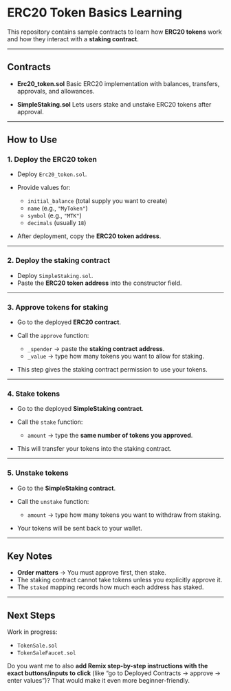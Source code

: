 # ERC20 Token Basics Learning

This repository contains sample contracts to learn how **ERC20 tokens** work and how they interact with a **staking contract**.

---

## Contracts

* **Erc20\_token.sol**
  Basic ERC20 implementation with balances, transfers, approvals, and allowances.

* **SimpleStaking.sol**
  Lets users stake and unstake ERC20 tokens after approval.

---

## How to Use

### 1. Deploy the ERC20 token

* Deploy `Erc20_token.sol`.
* Provide values for:

  * `initial_balance` (total supply you want to create)
  * `name` (e.g., `"MyToken"`)
  * `symbol` (e.g., `"MTK"`)
  * `decimals` (usually `18`)
* After deployment, copy the **ERC20 token address**.

---

### 2. Deploy the staking contract

* Deploy `SimpleStaking.sol`.
* Paste the **ERC20 token address** into the constructor field.

---

### 3. Approve tokens for staking

* Go to the deployed **ERC20 contract**.
* Call the `approve` function:

  * `_spender` → paste the **staking contract address**.
  * `_value` → type how many tokens you want to allow for staking.
* This step gives the staking contract permission to use your tokens.

---

### 4. Stake tokens

* Go to the deployed **SimpleStaking contract**.
* Call the `stake` function:

  * `amount` → type the **same number of tokens you approved**.
* This will transfer your tokens into the staking contract.

---

### 5. Unstake tokens

* Go to the **SimpleStaking contract**.
* Call the `unstake` function:

  * `amount` → type how many tokens you want to withdraw from staking.
* Your tokens will be sent back to your wallet.

---

## Key Notes

* **Order matters** → You must approve first, then stake.
* The staking contract cannot take tokens unless you explicitly approve it.
* The `staked` mapping records how much each address has staked.

---

## Next Steps

Work in progress:

* `TokenSale.sol`
* `TokenSaleFaucet.sol`

Do you want me to also **add Remix step-by-step instructions with the exact buttons/inputs to click** (like “go to Deployed Contracts → approve → enter values”)? That would make it even more beginner-friendly.
